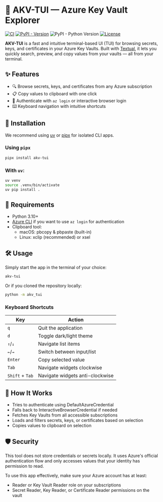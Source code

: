 # 🔐 AKV-TUI — Azure Key Vault Explorer
[![CI](https://github.com/jkoessle/akv-tui/actions/workflows/release.yml/badge.svg)](https://github.com/jkoessle/akv-tui/actions/workflows/release.yml)
[![PyPI - Version](https://img.shields.io/pypi/v/akv-tui)](https://pypi.org/project/akv-tui/)
![PyPI - Python Version](https://img.shields.io/pypi/pyversions/akv-tui)
[![License](https://img.shields.io/badge/license-MIT-green)](./LICENSE)

**AKV-TUI** is a fast and intuitive terminal-based UI (TUI) for browsing secrets, keys, and certificates in your Azure Key Vaults. Built with [Textual](https://github.com/Textualize/textual), it lets you quickly search, preview, and copy values from your vaults — all from your terminal.

## ✨ Features

- 🔍 Browse secrets, keys, and certificates from any Azure subscription
- 📋 Copy values to clipboard with one click
- 🔐 Authenticate with `az login` or interactive browser login
- ⌨️ Keyboard navigation with intuitive shortcuts

## 🚀 Installation

We recommend using [uv](https://github.com/astral-sh/uv) or [pipx](https://pipx.pypa.io/stable/installation/) for isolated CLI apps.

### Using `pipx`
```bash
pipx install akv-tui
```

### With `uv`:
```bash
uv venv
source .venv/bin/activate
uv pip install .
```

## 🧪 Requirements

- Python 3.10+
- [Azure CLI](https://learn.microsoft.com/en-us/cli/azure/install-azure-cli?view=azure-cli-latest) if you want to use `az login` for authentication
- Clipboard tool:
  - macOS: pbcopy & pbpaste (built-in)
  - Linux: xclip (recommended) or xsel

## 🛠️ Usage

Simply start the app in the terminal of your choice:

```bash
akv-tui
```

Or if you cloned the repository locally:

```bash
python -m akv_tui
```

### Keyboard Shortcuts

| Key             | Action                          |
| --------------- | ------------------------------- |
| `q`             | Quit the application            |
| `d`             | Toggle dark/light theme         |
| `↑`/`↓`         | Navigate list items             |
| `←`/`→`         | Switch between input/list       |
| `Enter`         | Copy selected value             |
| `Tab`           | Navigate widgets clockwise      |
| `Shift` + `Tab` | Navigate widgets anti-clockwise |

## 🧩 How It Works

- Tries to authenticate using DefaultAzureCredential
- Falls back to InteractiveBrowserCredential if needed
- Fetches Key Vaults from all accessible subscriptions
- Loads and filters secrets, keys, or certificates based on selection
- Copies values to clipboard on selection

## 🛡️ Security

This tool does not store credentials or secrets locally. It uses Azure's official authentication flow and only accesses values that your identity has permission to read.

To use this app effectively, make sure your Azure account has at least:
- Reader or Key Vault Reader role on your subscriptions
- Secret Reader, Key Reader, or Certificate Reader permissions on the vault
